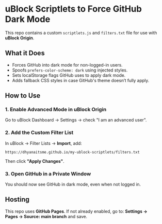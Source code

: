 # uBlock Scriptlets to Force GitHub Dark Mode

This repo contains a custom `scriptlets.js` and `filters.txt` file for use with **uBlock Origin**.

## What it Does

- Forces GitHub into dark mode for non-logged-in users.
- Spoofs `prefers-color-scheme: dark` using injected styles.
- Sets localStorage flags GitHub uses to apply dark mode.
- Adds fallback CSS styles in case GitHub's theme doesn’t fully apply.

## How to Use

### 1. Enable Advanced Mode in uBlock Origin
Go to uBlock Dashboard → Settings → check "I am an advanced user".

### 2. Add the Custom Filter List

In uBlock → Filter Lists → **Import**, add:
```
https://dhyanaitsme.github.io/my-ublock-scriptlets/filters.txt
```

Then click **"Apply Changes"**.

### 3. Open GitHub in a Private Window

You should now see GitHub in dark mode, even when not logged in.

## Hosting

This repo uses **GitHub Pages**. If not already enabled, go to:
**Settings → Pages → Source: main branch** and save.
